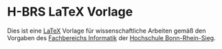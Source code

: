 # H-BRS LaTeX Vorlage
Dies ist eine [LaTeX][1] Vorlage für wissenschaftliche Arbeiten gemäß den Vorgaben des [Fachbereichs Informatik][2] der [Hochschule Bonn-Rhein-Sieg][3].



[1]: https://www.latex-project.org/
[2]: https://www.h-brs.de/de/inf
[3]: https://www.h-brs.de/de
